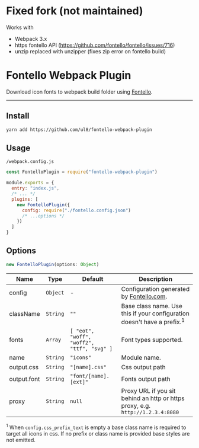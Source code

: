# Fixed fork (not maintained)

Works with 
- Webpack 3.x
- https fontello API (https://github.com/fontello/fontello/issues/716)
- unzip replaced with unzipper (fixes zip error on fontello build)

# Fontello Webpack Plugin

Download icon fonts to webpack build folder using [Fontello](http://fontello.com).

---

## Install

```bash
yarn add https://github.com/ul8/fontello-webpack-plugin
```

## Usage

`/webpack.config.js`
```js
const FontelloPlugin = require("fontello-webpack-plugin")

module.exports = {
  entry: "index.js",
  /* ... */
  plugins: [
    new FontelloPlugin({
      config: require("./fontello.config.json")
      /* ...options */
    })
  ]
}
```

## Options

```js
new FontelloPlugin(options: Object)
```

|Name|Type|Default|Description|
|----|----|-------|-----------|
|config|`Object`|-|Configuration generated by [Fontello.com](http://fontello.com).
|className|`String`|`""`|Base class name. Use this if your configuration doesn't have a prefix.<sup>1</sup>
|fonts|`Array`|`[ "eot", "woff", "woff2", "ttf", "svg" ]`|Font types supported.
|name|`String`|`"icons"`|Module name.
|output.css|`String`|`"[name].css"`|Css output path
|output.font|`String`|`"font/[name].[ext]"`|Fonts output path
|proxy|`String`|`null`|Proxy URL if you sit behind an http or https proxy, e.g. `http://1.2.3.4:8080`|

<sup>1</sup> When `config.css_prefix_text` is empty a base class name is required to target all icons in css. If no prefix or class name is provided base styles are not emitted.
